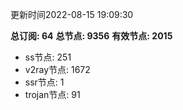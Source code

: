 更新时间2022-08-15 19:09:30

**总订阅: 64**
**总节点: 9356**
**有效节点: 2015**
- ss节点: 251
- v2ray节点: 1672
- ssr节点: 1
- trojan节点: 91

